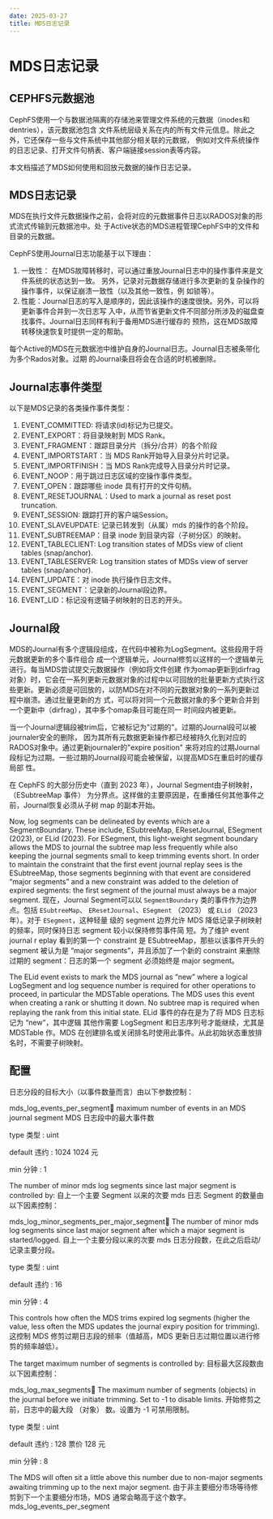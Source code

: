 ```yaml
---
date: 2025-03-27
title: MDS日志记录
---
```


# MDS日志记录

## CEPHFS元数据池
CephFS使用一个与数据池隔离的存储池来管理文件系统的元数据（inodes和dentries），该元数据池包含
文件系统层级关系在内的所有文件元信息。除此之外，它还保存一些与文件系统中其他部分相关联的元数据，
例如对文件系统操作的日志记录、打开文件句柄表、客户端链接session表等内容。

本文档描述了MDS如何使用和回放元数据的操作日志记录。

## MDS日志记录
MDS在执行文件元数据操作之前，会将对应的元数据事件日志以RADOS对象的形式流式传输到元数据池中。处
于Active状态的MDS进程管理CephFS中的文件和目录的元数据。

CephFS使用Journal日志功能基于以下理由：
1. 一致性： 在MDS故障转移时，可以通过重放Journal日志中的操作事件来是文件系统的状态达到一致。
   另外，记录对元数据存储进行多次更新的复杂操作的操作事件，以保证崩溃一致性（以及其他一致性，例
   如锁等）。
2. 性能：Journal日志的写入是顺序的，因此该操作的速度很快。另外，可以将更新事件合并到一次日志写
   入中，从而节省更新文件不同部分所涉及的磁盘查找事件。Journal日志同样有利于备用MDS进行缓存的
   预热，这在MDS故障转移快速恢复时提供一定的帮助。

每个Active的MDS在元数据池中维护自身的Journal日志。Journal日志被条带化为多个Rados对象。过期
的Journal条目将会在合适的时机被删除。

## Journal志事件类型
以下是MDS记录的各类操作事件类型：

1. EVENT_COMMITTED: 将请求(id)标记为已提交。
2. EVENT_EXPORT：将目录映射到 MDS Rank。
3. EVENT_FRAGMENT：跟踪目录分片（拆分/合并）的各个阶段
4. EVENT_IMPORTSTART：当 MDS Rank开始导入目录分片时记录。
5. EVENT_IMPORTFINISH：当 MDS Rank完成导入目录分片时记录。
6. EVENT_NOOP：用于跳过日志区域的空操作事件类型。
7. EVENT_OPEN：跟踪哪些 inode 具有打开的文件句柄。
8. EVENT_RESETJOURNAL：Used to mark a journal as reset post truncation.
9. EVENT_SESSION: 跟踪打开的客户端Session。
10. EVENT_SLAVEUPDATE: 记录已转发到（从属）mds 的操作的各个阶段。
11. EVENT_SUBTREEMAP：目录 inode 到目录内容（子树分区）的映射。
12. EVENT_TABLECLIENT: Log transition states of MDSs view of client tables (snap/anchor).
13. EVENT_TABLESERVER: Log transition states of MDSs view of server tables (snap/anchor).
14. EVENT_UPDATE：对 inode 执行操作日志文件。
15. EVENT_SEGMENT：记录新的Journal段边界。
16. EVENT_LID：标记没有逻辑子树映射的日志的开头。

## Journal段
MDS的Journal有多个逻辑段组成，在代码中被称为LogSegment。这些段用于将元数据更新的多个事件组合
成一个逻辑单元，Journal修剪以这样的一个逻辑单元进行。每当MDS尝试提交元数据操作（例如将文件创建
作为omap更新到dirfrag对象）时，它会在一系列更新元数据对象的过程中以可回放的批量更新方式执行这
些更新。更新必须是可回放的，以防MDS在对不同的元数据对象的一系列更新过程中崩溃。通过批量更新的方
式，可以将对同一个元数据对象的多个更新合并到一个更新中（dirfrag），其中多个omap条目可能在同一
时间段内被更新。

当一个Journal逻辑段被trim后，它被标记为"过期的"。过期的Journal段可以被journaler安全的删除，
因为其所有元数据更新操作都已经被持久化到对应的RADOS对象中。通过更新journaler的"expire position"
来将对应的过期Journal段标记为过期。一些过期的Journal段可能会被保留，以提高MDS在重启时的缓存局部
性。

在 CephFS 的大部分历史中（直到 2023 年），Journal Segment由子树映射，（ESubtreeMap 事件）
为分界点。这样做的主要原因是，在重播任何其他事件之前，Journal恢复必须从子树 map 的副本开始。

Now, log segments can be delineated by events which are a SegmentBoundary. These include, ESubtreeMap, EResetJournal, ESegment (2023), or ELid (2023). For ESegment, this light-weight segment boundary allows the MDS to journal the subtree map less frequently while also keeping the journal segments small to keep trimming events short. In order to maintain the constraint that the first event journal replay sees is the ESubtreeMap, those segments beginning with that event are considered “major segments” and a new constraint was added to the deletion of expired segments: the first segment of the journal must always be a major segment.
现在，Journal Segment可以以 `SegmentBoundary` 类的事件作为边界点。包括 `ESubtreeMap`、
`EResetJournal`、`ESegment` （2023） 或 `ELid` （2023 年）。对于 `ESegment`，这种轻量
级的 segment 边界允许 MDS 降低记录子树映射的频率，同时保持日志 segment 较小以保持修剪事件简
短。为了维护 event journal r  eplay 看到的第一个 constraint 是 ESubtreeMap，那些以该事件开头的 segment 被认为是 “major segments”，并且添加了一个新的 constraint 来删除过期的 segment：日志的第一个 segment 必须始终是 major segment。

The ELid event exists to mark the MDS journal as “new” where a logical LogSegment and log sequence number is required for other operations to proceed, in particular the MDSTable operations. The MDS uses this event when creating a rank or shutting it down. No subtree map is required when replaying the rank from this initial state.
ELid 事件的存在是为了将 MDS 日志标记为 “new”，其中逻辑 其他作需要 LogSegment 和日志序列号才能继续，尤其是 MDSTable 作。MDS 在创建排名或关闭排名时使用此事件。从此初始状态重放排名时，不需要子树映射。

## 配置
日志分段的目标大小（以事件数量而言）由以下参数控制：

mds_log_events_per_segment
maximum number of events in an MDS journal segment
MDS 日志段中的最大事件数

type
  类型
:
uint

default
  违约
:
1024  1024 元

min
  分钟
:
1

The number of minor mds log segments since last major segment is controlled by:
自上一个主要 Segment 以来的次要 mds 日志 Segment 的数量由以下因素控制：

mds_log_minor_segments_per_major_segment
The number of minor mds log segments since last major segment after which a major segment is started/logged.
自上一个主要分段以来的次要 mds 日志分段数，在此之后启动/记录主要分段。

type
  类型
:
uint

default
  违约
:
16

min
  分钟
:
4

This controls how often the MDS trims expired log segments (higher the value, less often the MDS updates the journal expiry position for trimming).
这控制 MDS 修剪过期日志段的频率（值越高，MDS 更新日志过期位置以进行修剪的频率越低）。

The target maximum number of segments is controlled by:
目标最大区段数由以下因素控制：

mds_log_max_segments
The maximum number of segments (objects) in the journal before we initiate trimming. Set to -1 to disable limits.
开始修剪之前，日志中的最大段 （对象） 数。设置为 -1 可禁用限制。

type
  类型
:
uint

default
  违约
:
128  票价 128 元

min
  分钟
:
8

The MDS will often sit a little above this number due to non-major segments awaiting trimming up to the next major segment.
由于非主要细分市场等待修剪到下一个主要细分市场，MDS 通常会略高于这个数字。mds_log_events_per_segment



 
